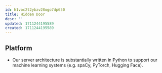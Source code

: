 ```yaml
---
id: h1voc2t2ybav28ogo7dp650
title: Hidden Door
desc: ''
updated: 1711244195589
created: 1711244195589
---
```



## Platform

- Our server architecture is substantially written in Python to support our machine learning systems (e.g. spaCy, PyTorch, Hugging Face).